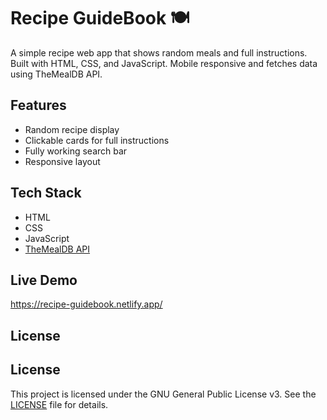 # Recipe GuideBook 🍽️

A simple recipe web app that shows random meals and full instructions. Built with HTML, CSS, and JavaScript. Mobile responsive and fetches data using TheMealDB API.

## Features
- Random recipe display
- Clickable cards for full instructions
- Fully working search bar
- Responsive layout

## Tech Stack
- HTML
- CSS
- JavaScript
- [TheMealDB API](https://www.themealdb.com)

## Live Demo
https://recipe-guidebook.netlify.app/

## License
## License
This project is licensed under the GNU General Public License v3. See the [LICENSE](./LICENSE) file for details.

